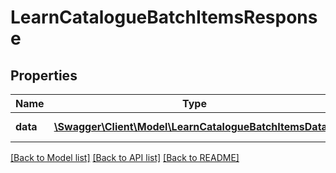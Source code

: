 # LearnCatalogueBatchItemsResponse

## Properties
Name | Type | Description | Notes
------------ | ------------- | ------------- | -------------
**data** | [**\Swagger\Client\Model\LearnCatalogueBatchItemsData[]**](LearnCatalogueBatchItemsData.md) | Response array | 

[[Back to Model list]](../README.md#documentation-for-models) [[Back to API list]](../README.md#documentation-for-api-endpoints) [[Back to README]](../README.md)


